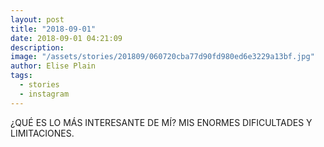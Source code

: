 ```yaml
---
layout: post
title: "2018-09-01"
date: 2018-09-01 04:21:09
description: 
image: "/assets/stories/201809/060720cba77d90fd980ed6e3229a13bf.jpg"
author: Elise Plain
tags: 
  - stories
  - instagram
---
```


¿QUÉ ES LO MÁS INTERESANTE DE MÍ? MIS ENORMES DIFICULTADES Y LIMITACIONES.
<p></p>
